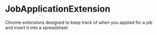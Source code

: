 # JobApplicationExtension
Chrome extensions designed to keep track of when you applied for a job and insert it into a spreadsheet
